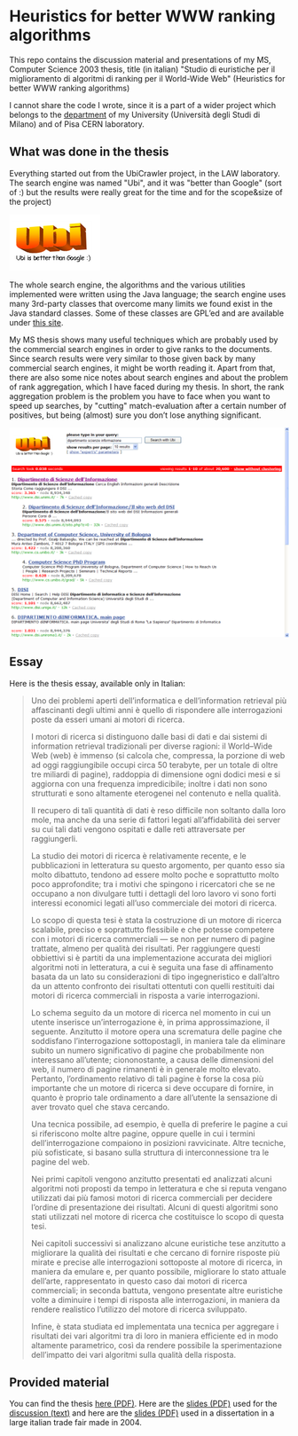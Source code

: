 # Heuristics for better WWW ranking algorithms

This repo contains the discussion material and presentations of my MS, Computer Science 2003 thesis, title (in italian) "Studio di euristiche per il miglioramento di algoritmi di ranking per il World-Wide Web" (Heuristics for better WWW ranking algorithms)

I cannot share the code I wrote, since it is a part of a wider project which belongs to the [department](https://www.di.unimi.it) of my University (Università degli Studi di Milano) and of Pisa CERN laboratory.

## What was done in the thesis

Everything started out from the UbiCrawler project, in the LAW laboratory. The search engine was named "Ubi", and it was "better than Google" (sort of :) but the results were really great for the time and for the scope&size of the project)

![Ubi Logo](/ubilogo.png)

The whole search engine, the algorithms and the various utilities implemented were written using the Java language; the search engine uses many 3rd-party classes that overcome many limits we found exist in the Java standard classes. Some of these classes are GPL’ed and are available under [this site](https://vigna.dsi.unimi.it).

My MS thesis shows many useful techniques which are probably used by the commercial search engines in order to give ranks to the documents. Since search results were very similar to those given back by many commercial search engines, it might be worth reading it. Apart from that, there are also some nice notes about search engines and about the problem of rank aggregation, which I have faced during my thesis. In short, the rank aggregation problem is the problem you have to face when you want to speed up searches, by "cutting" match-evaluation after a certain number of positives, but being (almost) sure you don’t lose anything significant.

![Screenshot of the search engine in action](/screenshot.png)

## Essay

Here is the thesis essay, available only in Italian:

>Uno dei problemi aperti dell’informatica e dell’information retrieval più affascinanti degli ultimi anni è quello di rispondere alle interrogazioni poste da esseri umani ai motori di ricerca.
>
>I motori di ricerca si distinguono dalle basi di dati e dai sistemi di information retrieval tradizionali per diverse ragioni: il World–Wide Web (web) è immenso (si calcola che, compressa, la porzione di web ad oggi raggiungibile occupi circa 50 terabyte, per un totale di oltre tre miliardi di pagine), raddoppia di dimensione ogni dodici mesi e si aggiorna con una frequenza impredicibile; inoltre i dati non sono strutturati e sono altamente eterogenei nel contenuto e nella qualità.
>
>Il recupero di tali quantità di dati è reso difficile non soltanto dalla loro mole, ma anche da una serie di fattori legati all’affidabilità dei server su cui tali dati vengono ospitati e dalle reti attraversate per raggiungerli.
>
>La studio dei motori di ricerca è relativamente recente, e le pubblicazioni in letteratura su questo argomento, per quanto esso sia molto dibattuto, tendono ad essere molto poche e soprattutto molto poco approfondite; tra i motivi che spingono i ricercatori che se ne occupano a non divulgare tutti i dettagli del loro lavoro vi sono forti interessi economici legati all’uso commerciale dei motori di ricerca.
>
>Lo scopo di questa tesi è stata la costruzione di un motore di ricerca scalabile, preciso e soprattutto flessibile e che potesse competere con i motori di ricerca commerciali — se non per numero di pagine trattate, almeno per qualità dei risultati. Per raggiungere questi obbiettivi si è partiti da una implementazione accurata dei migliori algoritmi noti in letteratura, a cui è seguita una fase di affinamento basata da un lato su considerazioni di tipo ingegneristico e dall’altro da un attento confronto dei risultati ottentuti con quelli restituiti dai motori di ricerca commerciali in risposta a varie interrogazioni.
>
>Lo schema seguito da un motore di ricerca nel momento in cui un utente inserisce un’interrogazione è, in prima approssimazione, il seguente. Anzitutto il motore opera una scrematura delle pagine che soddisfano l’interrogazione sottopostagli, in maniera tale da eliminare subito un numero significativo di pagine che probabilmente non interessano all’utente; ciononostante, a causa delle dimensioni del web, il numero di pagine rimanenti è in generale molto elevato. Pertanto, l’ordinamento relativo di tali pagine è forse la cosa più importante che un motore di ricerca si deve occupare di fornire, in quanto è proprio tale ordinamento a dare all’utente la sensazione di aver trovato quel che stava cercando.
>
>Una tecnica possibile, ad esempio, è quella di preferire le pagine a cui si riferiscono molte altre pagine, oppure quelle in cui i termini dell’interrogazione compaiono in posizioni ravvicinate. Altre tecniche, più sofisticate, si basano sulla struttura di interconnessione tra le pagine del web.
>
>Nei primi capitoli vengono anzitutto presentati ed analizzati alcuni algoritmi noti proposti da tempo in letteratura e che si reputa vengano utilizzati dai più famosi motori di ricerca commerciali per decidere l’ordine di presentazione dei risultati. Alcuni di questi algoritmi sono stati utilizzati nel motore di ricerca che costituisce lo scopo di questa tesi.
>
>Nei capitoli successivi si analizzano alcune euristiche tese anzitutto a migliorare la qualità dei risultati e che cercano di fornire risposte più mirate e precise alle interrogazioni sottoposte al motore di ricerca, in maniera da emulare e, per quanto possibile, migliorare lo stato attuale dell’arte, rappresentato in questo caso dai motori di ricerca commerciali; in seconda battuta, vengono presentate altre euristiche volte a diminuire i tempi di risposta alle interrogazioni, in maniera da rendere realistico l’utilizzo del motore di ricerca sviluppato.
>
>Infine, è stata studiata ed implementata una tecnica per aggregare i risultati dei vari algoritmi tra di loro in maniera efficiente ed in modo altamente parametrico, così da rendere possibile la sperimentazione dell’impatto dei vari algoritmi sulla qualità della risposta.

## Provided material

You can find the thesis [here (PDF)](/generated-pdf/tesi.pdf). Here are the [slides (PDF)](/discussion/slides.ppt) used for the [discussion (text)](/discussion/discorso.md) and here are the [slides (PDF)](/webbit04/slides_webbit04.pdf) used in a dissertation in a large italian trade fair made in 2004.
